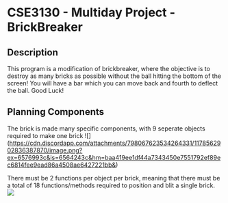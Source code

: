 # CSE3130 - Multiday Project - BrickBreaker

## Description
This program is a modification of brickbreaker, where the objective is to destroy as many bricks as possible without the ball hitting the bottom of the screen! You will have a bar which you can move back and fourth to deflect the ball. Good Luck!

## Planning Components
The brick is made many specific components, with 9 seperate objects required to make one brick
![] (https://cdn.discordapp.com/attachments/798067623534264331/1178562902836387870/image.png?ex=6576993c&is=6564243c&hm=baa419ee1df44a7343450e7551792ef89ec6814fee9ead86a4508ae6427221bb&)


There must be 2 functions per object per brick, meaning that there must be a total of 18 functions/methods required to position and blit a single brick. 
![](https://cdn.discordapp.com/attachments/798067623534264331/1178562059261190224/image.png?ex=65769873&is=65642373&hm=c0d4f73831c7bc6dc543791a19ba64f229ff97f208d00b54f9c07a440c6aaaff&) 

